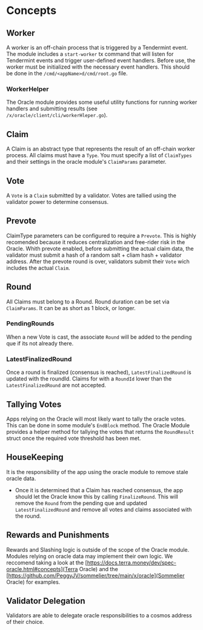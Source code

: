 <!--
order: 1
-->

# Concepts

## Worker

A worker is an off-chain process that is triggered by a Tendermint event. The module includes a `start-worker` tx command that will listen for Tendermint events and trigger user-defined event handlers. Before use, the worker must be initialized with the necessary event handlers. This should be done in the `/cmd/<appName>d/cmd/root.go` file.

### WorkerHelper

The Oracle module provides some useful utility functions for running worker handlers and submitting results (see `/x/oracle/client/cli/workerHleper.go`).

## Claim

A Claim is an abstract type that represents the result of an off-chain worker process. All claims must have a `Type`. You must specify a list of `ClaimTypes` and their settings in the oracle module's `ClaimParams` parameter.

## Vote

A `Vote` is a `Claim` submitted by a validator. Votes are tallied using the validator power to determine consensus.

## Prevote

ClaimType parameters can be configured to require a `Prevote`. This is highly recomended because it reduces centralization and free-rider risk in the Oracle. Whith prevote enabled, before submitting the actual claim data, the validator must submit a hash of a random salt + cliam hash + validator address. After the prevote round is over, validators submit their `Vote` wich includes the actual `Claim`.

## Round

All Claims must belong to a Round. Round duration can be set via `ClaimParams`. It can be as short as 1 block, or longer.

### PendingRounds

When a new Vote is cast, the associate `Round` will be added to the pending que if its not already there.

### LatestFinalizedRound

Once a round is finalized (consensus is reached), `LatestFinalizedRound` is updated with the roundId. Claims for with a `RoundId` lower than the `LatestFinalizedRound` are not accepted.

## Tallying Votes

Apps relying on the Oracle will most likely want to tally the oracle votes. This can be done in some module's `EndBlock` method. The Oracle Module provides a helper method for tallying the votes that returns the `RoundResult` struct once the required vote threshold has been met.

## HouseKeeping

It is the responsibility of the app using the oracle module to remove stale oracle data.

- Once it is determined that a Claim has reached consensus, the app should let the Oracle know this by calling `FinalizeRound`. This will remove the `Round` from the pending que and updated `LatestFinalizedRound` and remove all votes and claims associated with the round.

## Rewards and Punishments

Rewards and Slashing logic is outside of the scope of the Oracle module. Modules relying on oracle data may implement their own logic. We reccomend taking a look at the [https://docs.terra.money/dev/spec-oracle.html#concepts](Terra Oracle) and the [https://github.com/PeggyJV/sommelier/tree/main/x/oracle](Sommelier Oracle) for examples.

## Validator Delegation

Validators are able to delegate oracle responsibilities to a cosmos address of their choice.
